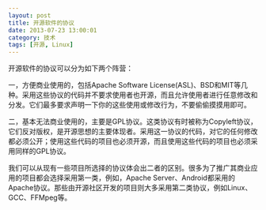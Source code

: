 ```yaml
---
layout: post
title: 开源软件的协议
date: 2013-07-23 13:00:01
category: 技术
tags: [开源, Linux]
---
```


开源软件的协议可以分为如下两个阵营：

<!--more-->

一，方便商业使用的，包括Apache Software License(ASL)、BSD和MIT等几种。采用这些协议的代码并不要求使用者也开源，而且允许使用者进行任意修改和分发。它们最多要求声明一下你的这些使用或修改行为，不要偷偷摸摸用即可。

二，基本无法商业使用的，主要是GPL协议。这类协议有时被称为Copyleft协议，它们反对版权，是开源思想的主要体现者。采用这一协议的代码，对它的任何修改都必须公开；使用这些代码的项目也必须开源，而且使用这些代码的项目也必须采用同样的GPL协议。

我们可以从现有一些项目所选择的协议体会出二者的区别。很多为了推广其商业应用的项目都会选择采用第一类，例如，Apache Server、Android都采用的Apache协议。那些由开源社区开发的项目则大多采用第二类协议，例如Linux、GCC、FFMpeg等。
